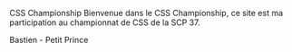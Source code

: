CSS Championship
Bienvenue dans le CSS Championship, ce site est ma participation au championnat de CSS de la SCP 37.

Bastien - Petit Prince
